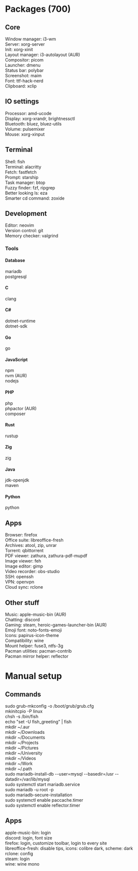 # Packages (700)
## Core
Window manager: i3-wm\
Server: xorg-server\
Init: xorg-xinit\
Layout manager: i3-autolayout (AUR)\
Compositor: picom\
Launcher: dmenu\
Status bar: polybar\
Screenshot: maim\
Font: ttf-hack-nerd\
Clipboard: xclip
## IO settings
Processor: amd-ucode\
Display: xorg-xrandr, brightnessctl\
Bluetooth: bluez, bluez-utils\
Volume: pulsemixer\
Mouse: xorg-xinput
## Terminal
Shell: fish\
Terminal: alacritty\
Fetch: fastfetch\
Prompt: starship\
Task manager: btop\
Fuzzy finder: fzf, ripgrep\
Better looking ls: eza\
Smarter cd command: zoxide
## Development
Editor: neovim\
Version control: git\
Memory checker: valgrind
### Tools
#### Database
mariadb\
postgresql
#### C
clang
#### C#
dotnet-runtime\
dotnet-sdk
#### Go
go
#### JavaScript
npm\
nvm (AUR)\
nodejs
#### PHP
php\
phpactor (AUR)\
composer
#### Rust
rustup
#### Zig
zig
#### Java
jdk-openjdk\
maven
#### Python
python
## Apps
Browser: firefox\
Office suite: libreoffice-fresh\
Archives: atool, zip, unrar\
Torrent: qbittorrent\
PDF viewer: zathura, zathura-pdf-mupdf\
Image viewer: feh\
Image editor: gimp\
Video recorder: obs-studio\
SSH: openssh\
VPN: openvpn\
Cloud sync: rclone
## Other stuff
Music: apple-music-bin (AUR)\
Chatting: discord\
Gaming: steam, heroic-games-launcher-bin (AUR)\
Emoji font: noto-fonts-emoji\
Icons: papirus-icon-theme\
Compatibility: wine\
Mount helper: fuse3, ntfs-3g\
Pacman utilities: pacman-contrib\
Pacman mirror helper: reflector
# Manual setup  
## Commands
sudo grub-mkconfig -o /boot/grub/grub.cfg\
mkinitcpio -P linux\
chsh -s /bin/fish\
echo "set -U fish_greeting" | fish\
mkdir ~/.aur\
mkdir ~/Downloads\
mkdir ~/Documents\
mkdir ~/Projects\
mkdir ~/Pictures\
mkdir ~/University\
mkdir ~/Videos\
mkdir ~/Work\
mkdir ~/.path\
sudo mariadb-install-db --user=mysql --basedir=/usr --datadir=/var/lib/mysql\
sudo systemctl start mariadb.service\
sudo mariadb -u root -p\
sudo mariadb-secure-installation\
sudo systemctl enable paccache.timer\
sudo systemctl enable reflector.timer
## Apps
apple-music-bin: login\
discord: login, font size\
firefox: login, customize toolbar, login to every site\
libreoffice-fresh: disable tips, icons: colibre dark, scheme: dark\
rclone: config\
steam: login\
wine: wine mono
